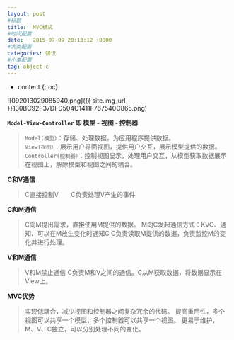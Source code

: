 ```yaml
---
layout: post
#标题
title:  MVC模式
#时间配置
date:   2015-07-09 20:13:12 +0800
#大类配置
categories: 知识
#小类配置
tag: object-c
---
```


* content
{:toc}

![092013029085940.png]({{ site.img_url }}130BC92F37DFD504C1411F767540C865.png)

**`Model-View-Controller` 即 模型 - 视图 - 控制器**

> `Model(模型）`：存储、处理数据，为应用程序提供数据。<br>
> `View(视图）`：展示用户界面视图，提供用户交互，展示模型提供的数据。<br>
> `Controller(控制器）`：控制视图显示，处理用户交互，从模型获取数据展示在视图上，解除模型和视图之间的耦合。<br>

**C和V通信**

> C直接控制V　　C负责处理V产生的事件

**C和M通信**

> C向M提出需求，直接使用M提供的数据。
> M向C发起通信方式：KVO、通知、可以在M放生变化时通知C
> C负责读取M提供的数据，负责监控M的变化并进行处理。

**V和M通信**

> V和M禁止通信
> C负责M和V之间的通信。C从M获取数据，将数据显示在View上。

**MVC优势**

> 实现低耦合，减少视图和控制器之间复杂冗余的代码。
> 提高重用性，多个视图可以共享一个模型，多个控制器可以共享一个视图。
> 更易于维护，M、V、C独立，可以分别处理不同的变化。